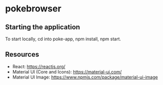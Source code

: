 # pokebrowser

## Starting the application
To start locally, cd into poke-app, npm install, npm start.

## Resources
* React: https://reactjs.org/
* Material UI (Core and Icons): https://material-ui.com/
* Material UI Image: https://www.npmjs.com/package/material-ui-image
